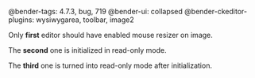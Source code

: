 @bender-tags: 4.7.3, bug, 719
@bender-ui: collapsed
@bender-ckeditor-plugins: wysiwygarea, toolbar, image2

Only **first** editor should have enabled mouse resizer on image.

The **second** one is initialized in read-only mode.

The **third** one is turned into read-only mode after initialization.